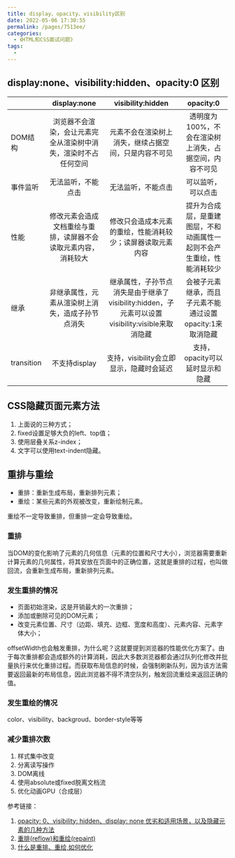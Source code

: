 ```yaml
---
title: display、opacity、visibility区别
date: 2022-05-06 17:30:55
permalink: /pages/7513ee/
categories:
  - 《HTML和CSS面试问题》
tags:
  - 
---
```

## display:none、visibility:hidden、opacity:0 区别

|  | display:none | visibility:hidden | opacity:0 |
|:---|:---:|:---:|:---:|
|DOM结构| 浏览器不会渲染，会让元素完全从渲染树中消失，渲染时不占任何空间|  元素不会在渲染树上消失，继续占据空间，只是内容不可见 | 透明度为100%，不会在渲染树上消失，占据空间，内容不可见|
|事件监听 | 无法监听，不能点击 | 无法监听，不能点击 | 可以监听，可以点击|
|性能|修改元素会造成文档重绘与重排，读屏器不会读取元素内容，消耗较大| 修改只会造成本元素的重绘，性能消耗较少；读屏器读取元素内容 | 提升为合成层，是重建图层，不和动画属性一起则不会产生重绘，性能消耗较少 |
| 继承 | 非继承属性，元素从渲染树上消失，造成子孙节点消失 | 继承属性，子孙节点消失是由于继承了visibility:hidden，子元素可以设置visibility:visible来取消隐藏 | 会被子元素继承，而且子元素不能通过设置opacity:1来取消隐藏 |
| transition | 不支持display | 支持，visibility会立即显示，隐藏时会延迟 | 支持，opacity可以延时显示和隐藏 | 

## CSS隐藏页面元素方法

1. 上面说的三种方式；
2. fixed设置足够大负的left、top值；
3. 使用层叠关系z-index；
4. 文字可以使用text-indent隐藏。

## 重排与重绘

- 重排：重新生成布局，重新排列元素；
- 重绘：某些元素的外观被改变，重新绘制元素。

重绘不一定导致重排，但重排一定会导致重绘。

### 重排

当DOM的变化影响了元素的几何信息（元素的位置和尺寸大小），浏览器需要重新计算元素的几何属性，将其安放在页面中的正确位置，这就是重排的过程，也叫做回流，会重新生成布局，重新排列元素。

### 发生重排的情况

- 页面初始渲染，这是开销最大的一次重排；
- 添加或删除可见的DOM元素；
- 改变元素位置、尺寸（边距、填充、边框、宽度和高度）、元素内容、元素字体大小；

offsetWidth也会触发重排，为什么呢？这就要提到浏览器的性能优化方案了。由于每次重排都会造成额外的计算消耗，因此大多数浏览器都会通过队列化修改并批量执行来优化重排过程。而获取布局信息的时候，会强制刷新队列，因为该方法需要返回最新的布局信息，因此浏览器不得不清空队列，触发回流重绘来返回正确的值。

### 发生重绘的情况

color、visibility、backgroud、border-style等等

### 减少重排次数

1. 样式集中改变
2. 分离读写操作
3. DOM离线
4. 使用absolute或fixed脱离文档流
5. 优化动画GPU（合成层）


参考链接：
1. [opacity: 0、visibility: hidden、display: none 优劣和适用场景，以及隐藏元素的几种方法](https://juejin.cn/post/6844904202867572749)
2. [重排(reflow)和重绘(repaint)](https://juejin.cn/post/6844904083212468238)
3. [什么是重排、重绘,如何优化](https://blog.csdn.net/qq_39200185/article/details/115321272)